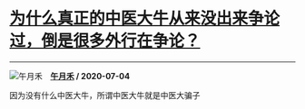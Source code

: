 # [为什么真正的中医大牛从来没出来争论过，倒是很多外行在争论？](https://www.zhihu.com/answer/1318745238)

----------------------------------------------------------------------------

![午月禾](https://pic1.zhimg.com/v2-6782b8ccd36be1298c86818ca4d010f9.jpg?source=1940ef5c "午月禾")&emsp;**[午月禾](https://www.zhihu.com/people/wu-yue-he-23) / 2020-07-04**

因为没有什么中医大牛，所谓中医大牛就是中医大骗子

